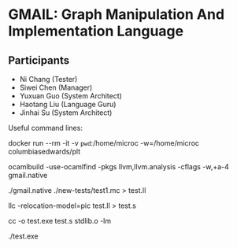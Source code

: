 # GMAIL: Graph Manipulation And Implementation Language

## Participants

- Ni Chang (Tester)
- Siwei Chen (Manager)
- Yuxuan Guo (System Architect)
- Haotang Liu (Language Guru)
- Jinhai Su (System Architect)

Useful command lines:

docker run --rm -it -v `pwd`:/home/microc -w=/home/microc columbiasedwards/plt

ocamlbuild -use-ocamlfind -pkgs llvm,llvm.analysis -cflags -w,+a-4 gmail.native


./gmail.native ./new-tests/test1.mc > test.ll

llc -relocation-model=pic test.ll > test.s

cc -o test.exe test.s stdlib.o -lm

./test.exe

